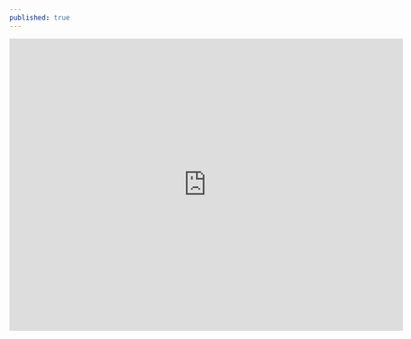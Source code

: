 ```yaml
---
published: true
---
```

<iframe src="https://docs.google.com/forms/d/e/1FAIpQLSdI631DWRulnmQ55JvEJcEpSsNo_J-1SvnEPrbC43PRaz11iw/viewform?embedded=true" width="700" height="520" frameborder="0" marginheight="0" marginwidth="0">Loading…</iframe>
